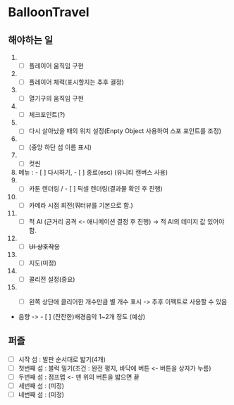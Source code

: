 # BalloonTravel

## 해야하는 일

1. - [ ] 플레이어 움직임 구현
2. - [ ] 플레이어 체력(표시할지는 추후 결정)
3. - [ ] 열기구의 움직임 구현
4. - [ ] 체크포인트(?) 
5. - [ ] 다시 살아났을 때의 위치 설정(Enpty Object 사용하여 스포 포인트를 조정)
6. - [ ] (중앙 하단 섬 이름 표시)
7. - [ ] 컷씬 
8. 메뉴 :  - [ ] 다시하기, - [ ] 종료(esc) (유니티 캔버스 사용)
9. - [ ] 카툰 렌더링 / - [ ] 픽셀 렌더링(결과물 확인 후 진행)
10. - [ ] 카메라 시점 회전(쿼터뷰를 기본으로 함.)
11. - [ ] 적 AI (근거리 공격 <- 애니메이션 결정 후 진행) -> 적 AI의 데미지 값 있어야 함.
12. - [ ] ~~UI 상호작용~~
13. - [ ] 지도(미정)
14. - [ ] 콜리전 설정(중요)
15. - [ ] 왼쪽 상단에 클리어한 개수만큼 별 개수 표시 -> 추후 이펙트로 사용할 수 있음



- 음향
-> - [ ] (잔잔한)배경음악 1~2개 정도 (예상)



## 퍼즐

- [ ] 시작 섬 : 발판 순서대로 밟기(4개)
- [ ] 첫번째 섬 : 블럭 밀기(조건 : 완전 평지, 바닥에 버튼 <- 버튼을 상자가 누름)
- [ ] 두번째 섬 : 점프맵 <- 맨 위의 버튼을 밟으면 끝
- [ ] 세번째 섬 : (미정)
- [ ] 네번째 섬 : (미정)
